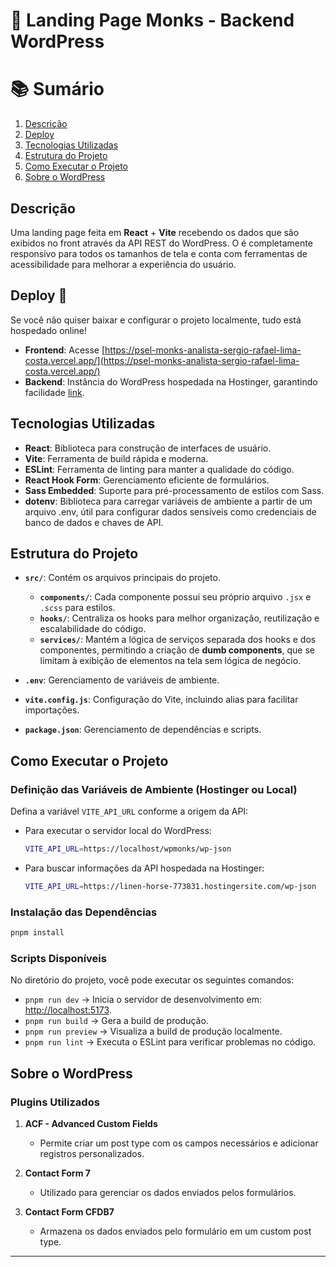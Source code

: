 # 📜 Landing Page Monks - Backend WordPress

# 📚 Sumário

1. [Descrição](#descrição)
2. [Deploy](#deploy-🚨)
3. [Tecnologias Utilizadas](#tecnologias-utilizadas)
4. [Estrutura do Projeto](#estrutura-do-projeto)
5. [Como Executar o Projeto](#como-executar-o-projeto)
6. [Sobre o WordPress](#sobre-o-wordpress)

## Descrição

Uma landing page feita em **React** + **Vite** recebendo os dados que
são exibidos no front através da API REST do WordPress. O é completamente responsivo
para todos os tamanhos de tela e conta com ferramentas de acessibilidade para
melhorar a experiência do usuário.

## Deploy 🚨

Se você não quiser baixar e configurar o projeto localmente, tudo está hospedado online!

- **Frontend**: Acesse [https://psel-monks-analista-sergio-rafael-lima-costa.vercel.app/](https://psel-monks-analista-sergio-rafael-lima-costa.vercel.app/)
- **Backend**: Instância do WordPress hospedada na Hostinger, garantindo facilidade [link](https://linen-horse-773831.hostingersite.com/wp-json/wp/v2/).

## Tecnologias Utilizadas

- **React**: Biblioteca para construção de interfaces de usuário.
- **Vite**: Ferramenta de build rápida e moderna.
- **ESLint**: Ferramenta de linting para manter a qualidade do código.
- **React Hook Form**: Gerenciamento eficiente de formulários.
- **Sass Embedded**: Suporte para pré-processamento de estilos com Sass.
- **dotenv**: Biblioteca para carregar variáveis de ambiente a partir de um arquivo .env, útil para configurar dados sensíveis como credenciais de banco de dados e chaves de API.

## Estrutura do Projeto

- **`src/`**: Contém os arquivos principais do projeto.

  - **`components/`**: Cada componente possui seu próprio arquivo `.jsx` e `.scss` para estilos.
  - **`hooks/`**: Centraliza os hooks para melhor organização, reutilização e escalabilidade do código.
  - **`services/`**: Mantém a lógica de serviços separada dos hooks e dos componentes, permitindo a criação de **dumb components**, que se limitam à exibição de elementos na tela sem lógica de negócio.

- **`.env`**: Gerenciamento de variáveis de ambiente.
- **`vite.config.js`**: Configuração do Vite, incluindo alias para facilitar importações.
- **`package.json`**: Gerenciamento de dependências e scripts.

## Como Executar o Projeto

### Definição das Variáveis de Ambiente (Hostinger ou Local)

Defina a variável `VITE_API_URL` conforme a origem da API:

- Para executar o servidor local do WordPress:
  ```bash
  VITE_API_URL=https://localhost/wpmonks/wp-json
  ```
- Para buscar informações da API hospedada na Hostinger:
  ```bash
  VITE_API_URL=https://linen-horse-773831.hostingersite.com/wp-json
  ```

### Instalação das Dependências

```bash
pnpm install
```

### Scripts Disponíveis

No diretório do projeto, você pode executar os seguintes comandos:

- `pnpm run dev` → Inicia o servidor de desenvolvimento em: [http://localhost:5173](http://localhost:5173).
- `pnpm run build` → Gera a build de produção.
- `pnpm run preview` → Visualiza a build de produção localmente.
- `pnpm run lint` → Executa o ESLint para verificar problemas no código.

## Sobre o WordPress

### Plugins Utilizados

1. **ACF - Advanced Custom Fields**

   - Permite criar um post type com os campos necessários e adicionar registros personalizados.

2. **Contact Form 7**

   - Utilizado para gerenciar os dados enviados pelos formulários.

3. **Contact Form CFDB7**

   - Armazena os dados enviados pelo formulário em um custom post type.

---
